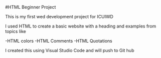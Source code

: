 #HTML Beginner Project

This is my first wed development project for ICUIWD

I used HTML to create a basic website with a heading and examples from topics like

-HTML colors
-HTML Comments
-HTML Quotations

I created this using Visual Studio Code and will push to Git hub
 

 
